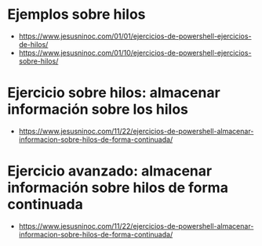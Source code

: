 # Ejemplos sobre hilos
* https://www.jesusninoc.com/01/01/ejercicios-de-powershell-ejercicios-de-hilos/
* https://www.jesusninoc.com/01/10/ejercicios-de-powershell-ejercicios-sobre-hilos/

# Ejercicio sobre hilos: almacenar información sobre los hilos
* https://www.jesusninoc.com/11/22/ejercicios-de-powershell-almacenar-informacion-sobre-hilos-de-forma-continuada/

# Ejercicio avanzado: almacenar información sobre hilos de forma continuada
* https://www.jesusninoc.com/11/22/ejercicios-de-powershell-almacenar-informacion-sobre-hilos-de-forma-continuada/
